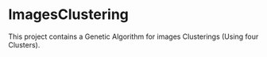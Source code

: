 # ImagesClustering
This project contains a Genetic Algorithm for images Clusterings (Using four Clusters).
